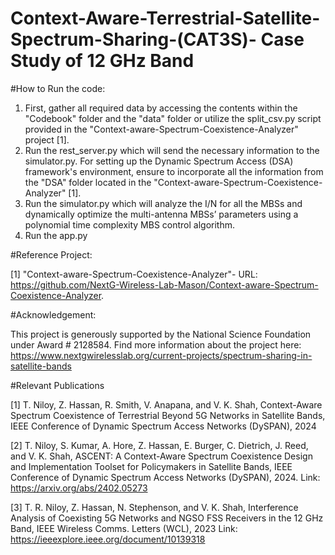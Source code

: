 # Context-Aware-Terrestrial-Satellite-Spectrum-Sharing-(CAT3S)- Case Study of 12 GHz Band



#How to Run the code:

1. First, gather all required data by accessing the contents within the "Codebook" folder and the "data" folder or utilize the split_csv.py script provided in the "Context-aware-Spectrum-Coexistence-Analyzer" project [1].
3. Run the rest_server.py which will send the necessary information to the simulator.py. For setting up the Dynamic Spectrum Access (DSA) framework's environment, ensure to incorporate all the information from the "DSA" folder located in the "Context-aware-Spectrum-Coexistence-Analyzer" [1].
4. Run the simulator.py which will analyze the I/N for all the MBSs and dynamically optimize the multi-antenna MBSs’ parameters using a polynomial time complexity MBS control algorithm.
5. Run the app.py

#Reference Project:

[1] "Context-aware-Spectrum-Coexistence-Analyzer"- URL: https://github.com/NextG-Wireless-Lab-Mason/Context-aware-Spectrum-Coexistence-Analyzer.

#Acknowledgement:

This project is generously supported by the National Science Foundation under Award # 2128584. Find more information about the project here: https://www.nextgwirelesslab.org/current-projects/spectrum-sharing-in-satellite-bands

#Relevant Publications

[1] T. Niloy, Z. Hassan, R. Smith, V. Anapana, and V. K. Shah, Context-Aware Spectrum Coexistence of Terrestrial Beyond 5G Networks in Satellite Bands, IEEE Conference of Dynamic Spectrum Access Networks (DySPAN), 2024

[2] T. Niloy, S. Kumar, A. Hore, Z. Hassan, E. Burger, C. Dietrich, J. Reed, and V. K. Shah, ASCENT: A Context-Aware Spectrum Coexistence Design and Implementation Toolset for Policymakers in Satellite Bands, IEEE Conference of Dynamic Spectrum Access Networks (DySPAN), 2024. Link: https://arxiv.org/abs/2402.05273

[3] T. R. Niloy, Z. Hassan, N. Stephenson, and V. K. Shah, Interference Analysis of Coexisting 5G Networks and NGSO FSS Receivers in the 12 GHz Band, IEEE Wireless Comms. Letters (WCL), 2023 Link: https://ieeexplore.ieee.org/document/10139318

